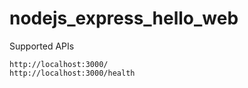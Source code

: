 # nodejs_express_hello_web

Supported APIs
```
http://localhost:3000/
http://localhost:3000/health
```
